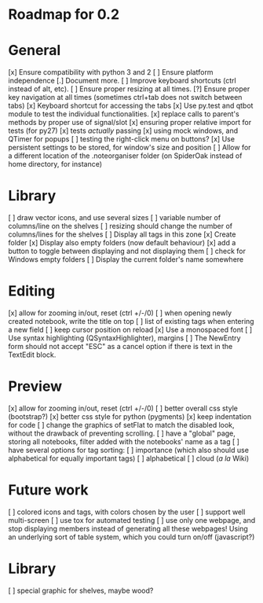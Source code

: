 Roadmap for 0.2
===============

# General
[x] Ensure compatibility with python 3 and 2
[ ] Ensure platform independence
[.] Document more.
[ ] Improve keyboard shortcuts (ctrl instead of alt, etc).
[ ] Ensure proper resizing at all times.
[?] Ensure proper key navigation at all times (sometimes ctrl+tab does not
    switch between tabs)
[x] Keyboard shortcut for accessing the tabs
[x] Use py.test and qtbot module to test the individual functionalities.
    [x] replace calls to parent's methods by proper use of signal/slot
    [x] ensuring proper relative import for tests (for py27)
    [x] tests *actually* passing
    [x] using mock windows, and QTimer for popups
    [ ] testing the right-click menu on buttons?
[x] Use persistent settings to be stored, for window's size and position
[ ] Allow for a different location of the .noteorganiser folder (on SpiderOak
    instead of home directory, for instance)

# Library
[ ] draw vector icons, and use several sizes
[ ] variable number of columns/line on the shelves
[ ] resizing should change the number of columns/lines for the shelves
[ ] Display all tags in this zone
[x] Create folder
[x] Display also empty folders (now default behaviour)
    [x] add a button to toggle between displaying and not displaying them
    [ ] check for Windows empty folders
[ ] Display the current folder's name somewhere

# Editing
[x] allow for zooming in/out, reset (ctrl +/-/0)
[ ] when opening newly created notebook, write the title on top
[ ] list of existing tags when entering a new field
[ ] keep cursor position on reload
[x] Use a monospaced font
[ ] Use syntax highlighting (QSyntaxHighlighter), margins
[ ] The NewEntry form should not accept "ESC" as a cancel option if there is
    text in the TextEdit block.

# Preview
[x] allow for zooming in/out, reset (ctrl +/-/0)
[ ] better overall css style (bootstrap?)
[x] better css style for python (pygments)
[x] keep indentation for code
[ ] change the graphics of setFlat to match the disabled look, without the
    drawback of preventing scrolling.
[ ] have a "global" page, storing all notebooks, filter added with the
    notebooks' name as a tag
[ ] have several options for tag sorting:
    [ ] importance (which also should use alphabetical for equally important tags)
    [ ] alphabetical
    [ ] cloud (*a la* Wiki)


Future work
===========

[ ] colored icons and tags, with colors chosen by the user
[ ] support well multi-screen
[ ] use tox for automated testing
[ ] use only one webpage, and stop displaying members instead of generating all
    these webpages! Using an underlying sort of table system, which you could
    turn on/off (javascript?)

# Library
[ ] special graphic for shelves, maybe wood?
